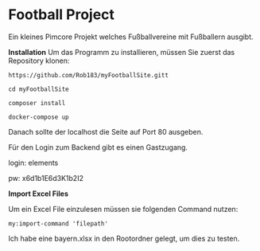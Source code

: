 # Football Project 

Ein kleines Pimcore Projekt welches Fußballvereine mit Fußballern ausgibt.

**Installation**
Um das Programm zu installieren, müssen Sie zuerst das Repository klonen:

`https://github.com/Rob183/myFootballSite.gitt`

`cd myFootballSite`

`composer install`

`docker-compose up` 

Danach sollte der localhost die Seite auf Port 80 ausgeben. 

Für den Login zum Backend gibt es einen Gastzugang.

login: elements

pw: x6d1b1E6d3K1b2I2

**Import Excel Files**

Um ein Excel File einzulesen müssen sie folgenden Command nutzen:

`my:import-command 'filepath'`

Ich habe eine bayern.xlsx in den Rootordner gelegt, um dies zu testen.
